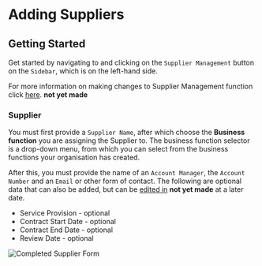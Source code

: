 # Adding Suppliers

## Getting Started

Get started by navigating to and clicking on the `Supplier Management` button on the `Sidebar`, which is on the left-hand side.

For more information on making changes to Supplier Management function click [here][Supplier Management]. **not yet made**

### Supplier

You must first provide a `Supplier Name`, after which choose the **Business function** you are assigning the Supplier to. The business function selector is a drop-down menu, from which you can select from the business functions your organisation has created.

After this, you must provide the name of an `Account Manager`, the `Account Number` and an `Email` or other form of contact. The following are optional data that can also be added, but can be [edited in][Modifying a Supplier] **not yet made** at a later date. 

+ Service Provision - optional
+ Contract Start Date - optional
+ Contract End Date - optional
+ Review Date - optional

<img src="/img/DocImg/General Information/Supplier_Management/Completed_Supplier_Manager_Form.png" alt="Completed Supplier Form" class="center"/>


[Supplier Management]: ../actions#supplier-management
[Modifying a Supplier]: ../actions#modifying-a-supplier